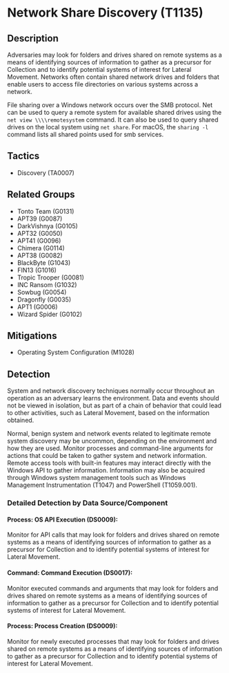 # Network Share Discovery (T1135)

## Description
Adversaries may look for folders and drives shared on remote systems as a means of identifying sources of information to gather as a precursor for Collection and to identify potential systems of interest for Lateral Movement. Networks often contain shared network drives and folders that enable users to access file directories on various systems across a network. 

File sharing over a Windows network occurs over the SMB protocol.   Net can be used to query a remote system for available shared drives using the ```net view \\\\remotesystem``` command. It can also be used to query shared drives on the local system using ```net share```. For macOS, the ```sharing -l``` command lists all shared points used for smb services.

## Tactics
- Discovery (TA0007)

## Related Groups
- Tonto Team (G0131)
- APT39 (G0087)
- DarkVishnya (G0105)
- APT32 (G0050)
- APT41 (G0096)
- Chimera (G0114)
- APT38 (G0082)
- BlackByte (G1043)
- FIN13 (G1016)
- Tropic Trooper (G0081)
- INC Ransom (G1032)
- Sowbug (G0054)
- Dragonfly (G0035)
- APT1 (G0006)
- Wizard Spider (G0102)

## Mitigations
- Operating System Configuration (M1028)

## Detection
System and network discovery techniques normally occur throughout an operation as an adversary learns the environment. Data and events should not be viewed in isolation, but as part of a chain of behavior that could lead to other activities, such as Lateral Movement, based on the information obtained.

Normal, benign system and network events related to legitimate remote system discovery may be uncommon, depending on the environment and how they are used. Monitor processes and command-line arguments for actions that could be taken to gather system and network information. Remote access tools with built-in features may interact directly with the Windows API to gather information. Information may also be acquired through Windows system management tools such as Windows Management Instrumentation (T1047) and PowerShell (T1059.001).

### Detailed Detection by Data Source/Component
#### Process: OS API Execution (DS0009): 
Monitor for API calls that may look for folders and drives shared on remote systems as a means of identifying sources of information to gather as a precursor for Collection and to identify potential systems of interest for Lateral Movement.

#### Command: Command Execution (DS0017): 
Monitor executed commands and arguments that may look for folders and drives shared on remote systems as a means of identifying sources of information to gather as a precursor for Collection and to identify potential systems of interest for Lateral Movement.

#### Process: Process Creation (DS0009): 
Monitor for newly executed processes that may look for folders and drives shared on remote systems as a means of identifying sources of information to gather as a precursor for Collection and to identify potential systems of interest for Lateral Movement.

